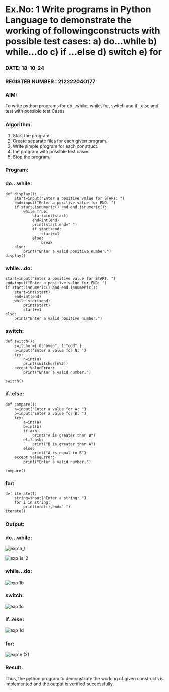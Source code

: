 # Ex.No: 1 Write programs in Python Language to demonstrate the working of followingconstructs with possible test cases: a) do…while b) while…do c) if …else d) switch e) for 

### DATE: 18-10-24                                                                           
### REGISTER NUMBER : 212222040177

### AIM:  
To write python programs for do…while, while, for, switch and if…else and test with possible test 
Cases 

### Algorithm:
1. Start the program.
2. Create separate files for each given program.
3. Write simple program for each construct.
4.  the program with possible test cases.
5. Stop the program.
### Program:
### do...while:
```
def display(): 
    start=input("Enter a positive value for START: ") 
    end=input("Enter a positive value for END: ") 
    if start.isnumeric() and end.isnumeric(): 
        while True: 
            start=int(start) 
            end=int(end) 
            print(start,end=" ") 
            if start<end: 
                start+=1 
            else: 
                break 
    else: 
        print("Enter a valid positive number.") 
display() 
```
### while...do:
```
start=input("Enter a positive value for START: ") 
end=input("Enter a positive value for END: ") 
if start.isnumeric() and end.isnumeric(): 
    start=int(start) 
    end=int(end) 
    while start<end: 
        print(start) 
        start+=1 
else: 
    print("Enter a valid positive number.")
```
### switch:
```
def switch(): 
    switcher={ 0:"even", 1:"odd" } 
    n=input('Enter a value for N: ') 
    try: 
        n=int(n) 
        print(switcher[n%2]) 
    except ValueError: 
        print("Enter a valid number.") 

switch() 
```
### if..else:
```
def compare(): 
    a=input("Enter a value for A: ") 
    b=input("Enter a value for B: ") 
    try: 
        a=int(a) 
        b=int(b) 
        if a>b: 
            print("A is greater than B") 
        elif a<b: 
            print("B is greater than A") 
        else: 
            print("A is equal to B") 
    except ValueError: 
        print("Enter a valid number.")

compare()
```
### for:
```
def iterate(): 
    string=input("Enter a string: ") 
    for i in string: 
        print(ord(i),end=" ") 
iterate()
```

### Output:
### do...while:

![exp1a_!](https://github.com/user-attachments/assets/2827f6f1-3670-463d-9cec-ce4260766f3b)

![exp 1a_2](https://github.com/user-attachments/assets/330691bd-1338-48d8-9adf-56d0501a89bf)


### while...do:

![exp 1b](https://github.com/user-attachments/assets/e250180b-5af8-47fe-a050-1a738c0503fb)


### switch:

![exp 1c](https://github.com/user-attachments/assets/df6b1af4-4d46-432a-80c2-7f6f1c4ac78f)


### if..else:

![exp 1d](https://github.com/user-attachments/assets/5c0d22c0-3a1f-435b-90b3-0c0be05aafd3)


### for:

![exp1e (2)](https://github.com/user-attachments/assets/3ff67dc2-1417-4787-a481-18bd512f02b5)

### Result:
Thus, the python program to demonstrate the working of given constructs is implemented and the output is verified successfully.

